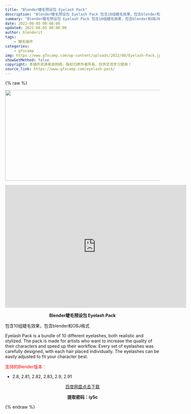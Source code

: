 ```yaml
---
title: "Blender睫毛预设包 Eyelash Pack"
description: "Blender睫毛预设包 Eyelash Pack 包含10组睫毛效果，包含blender和OBJ格式 Eyelash Pack is a bundle of 10 different eyelash..."
summary: "Blender睫毛预设包 Eyelash Pack 包含10组睫毛效果，包含blender和OBJ格式 Eyelash Pack is a bundle of 10 different eyelash..."
date: 2022-08-05 00:00:00
updated: 2022-08-05 00:00:00
author: blenderit
tags: 
    - 睫毛插件
categories:
    - gfxcamp
img: https://www.gfxcamp.com/wp-content/uploads/2022/08/Eyelash-Pack.jpg
showGetMethod: false
copyright: 本插件资源来自网络，版权归原作者所有，仅供交流学习使用！
source_link: https://www.gfxcamp.com/eyelash-pack/
---
```


{% raw %}
<div><p><img decoding="async" class="aligncenter size-full wp-image-105691" src="https://www.gfxcamp.com/wp-content/uploads/2022/08/Eyelash-Pack.jpg" data-src="https://www.gfxcamp.com/wp-content/uploads/2022/08/Eyelash-Pack.jpg" alt="" width="590" height="295" data-srcset="https://www.gfxcamp.com/wp-content/uploads/2022/08/Eyelash-Pack.jpg 590w, https://www.gfxcamp.com/wp-content/uploads/2022/08/Eyelash-Pack-150x75.jpg 150w" data-sizes="(max-width: 590px) 100vw, 590px"></p><p style="text-align: center;"><iframe loading="lazy" src="https://player.youku.com/embed/XNTg5MjU2NjE5Ng==" width="590" height="400" frameborder="0" allowfullscreen="allowfullscreen" data-mce-fragment="1"></iframe></p><p style="text-align: center;"><strong>Blender睫毛预设包 Eyelash Pack</strong></p><p>包含10组睫毛效果，包含blender和OBJ格式</p><p>Eyelash Pack is a bundle of 10 different eyelashes, both realistic and stylized. The pack is made for artists who want to increase the quality of their characters and speed up their workflow. Every set of eyelashes was carefully designed, with each hair placed individually. The eyelashes can be easily adjusted to fit your character best.</p><p style="text-align: left;"><span style="color: #ff0000;">支持的Blender版本：</span></p><ul>
<li style="text-align: left;">2.8, 2.81, 2.82, 2.83, 2.9, 2.91</li>
</ul><p style="text-align: center;"><a class="maxbutton-3 maxbutton maxbutton-baidu" target="_blank" rel="noopener" href="https://pan.baidu.com/s/1iYnjR8jbqvP_FBWYgRvHjQ?pwd=iy5c"><span class="mb-text">百度网盘点击下载</span></a></p><p style="text-align: center;"><strong>提取密码：iy5c</strong></p></div>
<div style="display: none">gfxcamp</div>
{% endraw %}